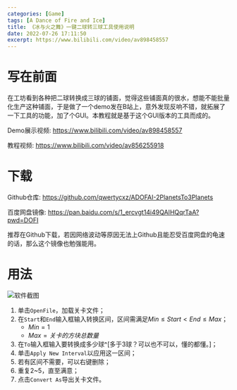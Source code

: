 ```yaml
---
categories: [Game]
tags: [A Dance of Fire and Ice]
title: 《冰与火之舞》一键二球转三球工具使用说明
date: 2022-07-26 17:11:50
excerpt: https://www.bilibili.com/video/av898458557
---
```


# 写在前面

在工坊看到各种把二球转换成三球的铺面，觉得这些铺面真的很水，想能不能批量化生产这种铺面，于是做了一个demo发在B站上，意外发现反响不错，就拓展了一下工具的功能，加了个GUI。本教程就是基于这个GUI版本的工具而成的。

Demo展示视频: <https://www.bilibili.com/video/av898458557>

教程视频: <https://www.bilibili.com/video/av856255918>

# 下载

Github仓库: <https://github.com/qwertycxz/ADOFAI-2PlanetsTo3Planets>

百度网盘镜像: <https://pan.baidu.com/s/1_ercvgt14i49QAIHQqrTaA?pwd=DOFI>

推荐在Github下载，若因网络波动等原因无法上Github且能忍受百度网盘的龟速的话，那么这个镜像也勉强能用。

# 用法

![软件截图](/images/Adofai2PlanetsTo3Planets.png)

1. 单击`OpenFile`，加载关卡文件；
2. 在`Start`和`End`输入框输入转换区间，区间需满足$Min \leqslant Start < End \leqslant Max$；
    - $Min = 1$
    - $Max = 关卡的方块总数量$
3. 在`To`输入框输入要转换成多少球^[多于3球？可以也不可以，懂的都懂。]；
4. 单击`Apply New Interval`以应用这一区间；
5. 若有区间不需要，可以右键删除；
6. 重复2~5，直至满意；
7. 点击`Convert As`导出关卡文件。
